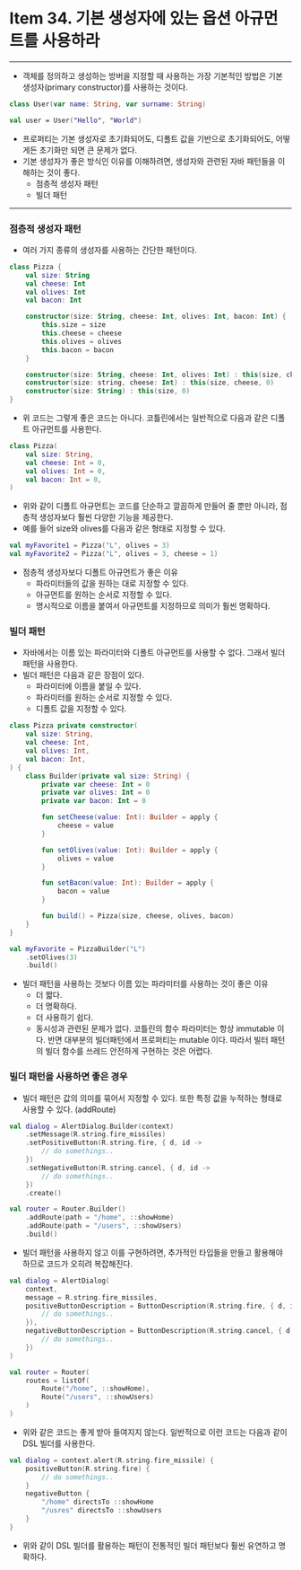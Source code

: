 # Item 34. 기본 생성자에 있는 옵션 아규먼트를 사용하라

- - -

* 객체를 정의하고 생성하는 방버을 지정할 때 사용하는 가장 기본적인 방법은 기본 생성자(primary constructor)를 사용하는 것이다.

```kotlin
class User(var name: String, var surname: String)

val user = User("Hello", "World")
```

* 프로퍼티는 기본 생성자로 초기화되어도, 디폴트 값을 기반으로 초기화되어도, 어떻게든 초기화만 되면 큰 문제가 없다.
* 기본 생성자가 좋은 방식인 이유를 이해하려면, 생성자와 관련된 자바 패턴들을 이해하는 것이 좋다.
    * 점층적 생성자 패턴
    * 빌더 패턴

- - -

### 점층적 생성자 패턴

* 여러 가지 종류의 생성자를 사용하는 간단한 패턴이다.

```kotlin
class Pizza {
    val size: String
    val cheese: Int
    val olives: Int
    val bacon: Int

    constructor(size: String, cheese: Int, olives: Int, bacon: Int) {
        this.size = size
        this.cheese = cheese
        this.olives = olives
        this.bacon = bacon
    }

    constructor(size: String, cheese: Int, olives: Int) : this(size, cheese, olives, 0)
    constructor(size: string, cheese: Int) : this(size, cheese, 0)
    constructor(size: String) : this(size, 0)
}
```

* 위 코드는 그렇게 좋은 코드는 아니다. 코틀린에서는 일반적으로 다음과 같은 디폴트 아규먼트를 사용한다.

```kotlin
class Pizza(
    val size: String,
    val cheese: Int = 0,
    val olives: Int = 0,
    val bacon: Int = 0,
)
```

* 위와 같이 디폴트 아규먼트는 코드를 단순하고 깔끔하게 만들어 줄 뿐만 아니라, 점층적 생성자보다 훨씬 다양한 기능을 제공한다.
* 예를 들어 size와 olives를 다음과 같은 형태로 지정할 수 있다.

```kotlin
val myFavorite1 = Pizza("L", olives = 3)
val myFavorite2 = Pizza("L", olives = 3, cheese = 1)
```

* 점층적 생성자보다 디폴트 아규먼트가 좋은 이유
    * 파라미터들의 값을 원하는 대로 지정할 수 있다.
    * 아규먼트를 원하는 순서로 지정할 수 있다.
    * 명시적으로 이름을 붙여서 아규먼트를 지정하므로 의미가 훨씬 명확하다.

### 빌더 패턴

* 자바에서는 이름 있는 파라미터와 디폴트 아규먼트를 사용할 수 없다. 그래서 빌더 패턴을 사용한다.
* 빌더 패턴은 다음과 같은 장점이 있다.
    * 파라미터에 이름을 붙일 수 있다.
    * 파라미터를 원하는 순서로 지정할 수 있다.
    * 디폴트 값을 지정할 수 있다.

```kotlin
class Pizza private constructor(
    val size: String,
    val cheese: Int,
    val olives: Int,
    val bacon: Int,
) {
    class Builder(private val size: String) {
        private var cheese: Int = 0
        private var olives: Int = 0
        private var bacon: Int = 0

        fun setCheese(value: Int): Builder = apply {
            cheese = value
        }

        fun setOlives(value: Int): Builder = apply {
            olives = value
        }

        fun setBacon(value: Int): Builder = apply {
            bacon = value
        }

        fun build() = Pizza(size, cheese, olives, bacon)
    }
}

val myFavorite = PizzaBuilder("L")
    .setOlives(3)
    .build()
```

* 빌더 패턴을 사용하는 것보다 이름 있는 파라미터를 사용하는 것이 좋은 이유
    * 더 짧다.
    * 더 명확하다.
    * 더 사용하기 쉽다.
    * 동시성과 관련된 문제가 없다. 코틀린의 함수 파라미터는 항상 immutable 이다. 반면 대부분의 빌더패턴에서 프로퍼티는 mutable 이다. 따라서 빌터 패턴의 빌더 함수를 쓰레드 안전하게 구현하는
      것은 어렵다.

### 빌더 패턴을 사용하면 좋은 경우

* 빌더 패턴은 값의 의미를 묶어서 지정할 수 있다. 또한 특정 값을 누적하는 형태로 사용할 수 있다. (addRoute)

```kotlin
val dialog = AlertDialog.Builder(context)
    .setMessage(R.string.fire_missiles)
    .setPositiveButton(R.string.fire, { d, id ->
        // do somethings..
    })
    .setNegativeButton(R.string.cancel, { d, id ->
        // do somethings..
    })
    .create()

val router = Router.Builder()
    .addRoute(path = "/home", ::showHome)
    .addRoute(path = "/users", ::showUsers)
    .build()
```

* 빌더 패턴을 사용하지 않고 이를 구현하려면, 추가적인 타입들을 만들고 활용해야 하므로 코드가 오히려 복잡해진다.

```kotlin
val dialog = AlertDialog(
    context,
    message = R.string.fire_missiles,
    positiveButtonDescription = ButtonDescription(R.string.fire, { d, id ->
        // do somethings..
    }),
    negativeButtonDescription = ButtonDescription(R.string.cancel, { d, id ->
        // do somethings..
    })
)

val router = Router(
    routes = listOf(
        Route("/home", ::showHome),
        Route("/users", ::showUsers)
    )
)
```

* 위와 같은 코드는 좋게 받아 들여지지 않는다. 일반적으로 이런 코드는 다음과 같이 DSL 빌더를 사용한다.

```kotlin
val dialog = context.alert(R.string.fire_missile) {
    positiveButton(R.string.fire) {
        // do somethings..
    }
    negativeButton {
        "/home" directsTo ::showHome
        "/usres" directsTo ::showUsers
    }
}
```
* 위와 같이 DSL 빌더를 활용하는 패턴이 전통적인 빌더 패턴보다 훨씬 유연하고 명확하다.

